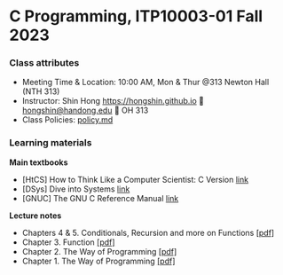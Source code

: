 # C Programming, ITP10003-01 Fall 2023 #

### Class attributes ###
* Meeting Time & Location: 10:00 AM, Mon & Thur @313 Newton Hall (NTH 313)
* Instructor: Shin Hong https://hongshin.github.io :e-mail: hongshin@handong.edu :door: OH 313
* Class Policies: [policy.md](policy.md)

### Learning materials ###
**Main textbooks**

* [HtCS] How to Think Like a Computer Scientist: C Version [link](https://github.com/tscheffl/ThinkC/blob/master/PDF/Think-C.pdf)
* [DSys] Dive into Systems [link](https://diveintosystems.org)
* [GNUC] The GNU C Reference Manual [link](https://www.gnu.org/software/gnu-c-manual/gnu-c-manual.html)

**Lecture notes**

* Chapters 4 & 5. Conditionals, Recursion and more on Functions [\[pdf\]](notes/chapter4+5.pdf)
* Chapter 3. Function [\[pdf\]](notes/chapter3.pdf) 
* Chapter 2. The Way of Programming [\[pdf\]](notes/chapter1.pdf) 
* Chapter 1. The Way of Programming [\[pdf\]](notes/chapter1.pdf) 

